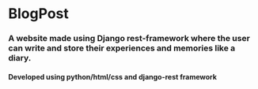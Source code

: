 # BlogPost

### A website made using Django rest-framework where the user can write and store their experiences and memories like a diary.

#### Developed using python/html/css and django-rest framework
